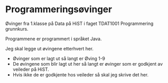 ﻿# Programmeringsøvinger
Øvinger fra 1.klasse på Data på HiST i faget TDAT1001 Programmering grunnkurs.

Programmene er programmert i språket Java.

Jeg skal legge ut øvingene etterhvert her.
 - Øvinger som er lagt ut så langt er Øving 1-9
 - De øvingene som blir lagt ut her så langt er øvinger som er godkjent av veileder på HiST.
 - Hvis ikke de er godkjente hos veileder så skal jeg skrive det her.
